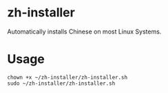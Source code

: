 # zh-installer
Automatically installs Chinese on most Linux Systems.

# Usage

```git clone https://github.com/poach3r/zh-installer/
chown +x ~/zh-installer/zh-installer.sh
sudo ~/zh-installer/zh-installer.sh
```
